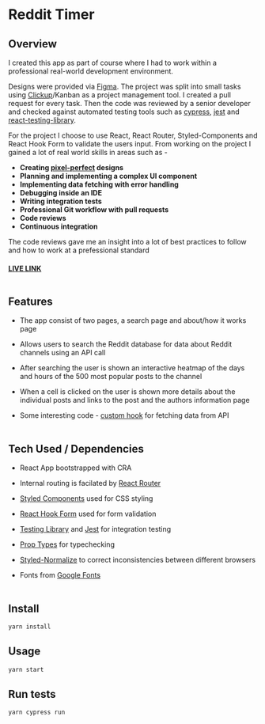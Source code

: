 # Reddit Timer <br />

## Overview

I created this app as part of course where I had to work within a professional real-world development environment.

Designs were provided via [Figma](https://figma.com/). The project was split into small tasks using [Clickup](https://clickup.com/)/Kanban as a project management tool. I created a pull request for every task. Then the code was reviewed by a senior developer and checked against automated testing tools such as [cypress](https://www.cypress.io/), [jest](https://jestjs.io/) and [react-testing-library](https://testing-library.com/).

For the project I choose to use React, React Router, Styled-Components and React Hook Form to validate the users input. From working on the project I gained a lot of real world skills in areas such as -

- **Creating [pixel-perfect]((https://chrome.google.com/webstore/detail/pixel-perfect-pro/nnhifpoojdlddpnhjbhiagddgckpmpfb)) designs**
- **Planning and implementing a complex UI component**
- **Implementing data fetching with error handling**
- **Debugging inside an IDE**
- **Writing integration tests**
- **Professional Git workflow with pull requests**
- **Code reviews**
- **Continuous integration**

The code reviews gave me an insight into a lot of best practices to follow and how to work at a prefessional standard


#### [LIVE LINK](https://martinlrmr-reddit-timer.netlify.app/) <br /><br />

## Features

- The app consist of two pages, a search page and about/how it works page 

- Allows users to search the Reddit database for data about Reddit channels using an API call

- After searching the user is shown an interactive heatmap of the days and hours of the 500 most popular posts to the channel

- When a cell is clicked on the user is shown more details about the individual posts and links to the post and the authors information page 

- Some interesting code - [custom hook](https://github.com/martinlrmr/react-projects/blob/main/reddit-timer/src/components/useFetchPosts.js) for fetching data from API<br /><br />                


## Tech Used / Dependencies

- React App bootstrapped with CRA

- Internal routing is facilated by [React Router](https://reactrouter.com/)

- [Styled Components](https://styled-components.com/) used for CSS styling

- [React Hook Form](https://react-hook-form.com/) used for form validation

- [Testing Library](https://testing-library.com/) and [Jest](https://jestjs.io/) for integration testing

- [Prop Types](https://reactjs.org/docs/typechecking-with-proptypes.html) for typechecking

- [Styled-Normalize](https://www.npmjs.com/package/styled-normalize) to correct inconsistencies between different browsers

- Fonts from [Google Fonts](https://fonts.google.com/) <br /><br />


## Install

```sh
yarn install
```


## Usage

```sh
yarn start
```


## Run tests

```sh
yarn cypress run
```
